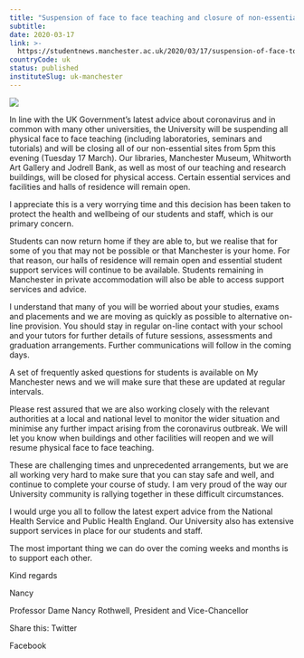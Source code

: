 ```yaml
---
title: "Suspension of face to face teaching and closure of non-essential facilities on campus: message to all students from the President and Vice-Chancellor"
subtitle: 
date: 2020-03-17
link: >-
  https://studentnews.manchester.ac.uk/2020/03/17/suspension-of-face-to-face-teaching-and-closure-of-non-essential-facilities-on-campus-message-to-all-students-from-the-president-and-vice-chancellor/
countryCode: uk
status: published
instituteSlug: uk-manchester
---
```

![](https://i1.wp.com/studentnews.manchester.ac.uk/wp-content/uploads/2019/11/strike-action-header.png?fit=1200%2C675&ssl=1)

In line with the UK Government’s latest advice about coronavirus and in common with many other universities, the University will be suspending all physical face to face teaching (including laboratories, seminars and tutorials) and will be closing all of our non-essential sites from 5pm this evening (Tuesday 17 March). Our libraries, Manchester Museum, Whitworth Art Gallery and Jodrell Bank, as well as most of our teaching and research buildings, will be closed for physical access. Certain essential services and facilities and halls of residence will remain open.

I appreciate this is a very worrying time and this decision has been taken to protect the health and wellbeing of our students and staff, which is our primary concern.

Students can now return home if they are able to, but we realise that for some of you that may not be possible or that Manchester is your home. For that reason, our halls of residence will remain open and essential student support services will continue to be available. Students remaining in Manchester in private accommodation will also be able to access support services and advice.

I understand that many of you will be worried about your studies, exams and placements and we are moving as quickly as possible to alternative on-line provision. You should stay in regular on-line contact with your school and your tutors for further details of future sessions, assessments and graduation arrangements. Further communications will follow in the coming days.

A set of frequently asked questions for students is available on My Manchester news and we will make sure that these are updated at regular intervals.

Please rest assured that we are also working closely with the relevant authorities at a local and national level to monitor the wider situation and minimise any further impact arising from the coronavirus outbreak. We will let you know when buildings and other facilities will reopen and we will resume physical face to face teaching.

These are challenging times and unprecedented arrangements, but we are all working very hard to make sure that you can stay safe and well, and continue to complete your course of study. I am very proud of the way our University community is rallying together in these difficult circumstances.

I would urge you all to follow the latest expert advice from the National Health Service and Public Health England. Our University also has extensive support services in place for our students and staff.

The most important thing we can do over the coming weeks and months is to support each other.

Kind regards

Nancy

Professor Dame Nancy Rothwell, President and Vice-Chancellor

Share this: Twitter

Facebook

